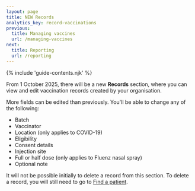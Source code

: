 ```yaml
---
layout: page
title: NEW Records
analytics_key: record-vaccinations
previous:
  title: Managing vaccines
  url: /managing-vaccines
next:
  title: Reporting
  url: /reporting
---
```


{% include 'guide-contents.njk' %}

From 1 October 2025, there will be a new **Records** section, where you can view and edit vaccination records created by your organisation.  

More fields can be edited than previously. You'll be able to change any of the following:   

* Batch
* Vaccinator
* Location (only applies to COVID-19)
* Eligibility
* Consent details
* Injection site
* Full or half dose (only applies to Fluenz nasal spray)
* Optional note 

It will not be possible initially to delete a record from this section. To delete a record, you will still need to go to [Find a patient](https://guide.ravs.england.nhs.uk/finding-a-patient/). 
